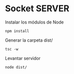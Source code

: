 # Socket SERVER

Instalar los módulos de Node
```
npm install
```

Generar la carpeta dist/
```
tsc -w
```

Levantar servidor
```
node dist/
```

